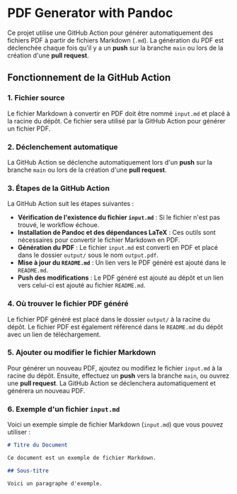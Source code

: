 # PDF Generator with Pandoc

Ce projet utilise une GitHub Action pour générer automatiquement des fichiers PDF à partir de fichiers Markdown (`.md`). La génération du PDF est déclenchée chaque fois qu'il y a un **push** sur la branche `main` ou lors de la création d'une **pull request**.

## Fonctionnement de la GitHub Action

### 1. Fichier source

Le fichier Markdown à convertir en PDF doit être nommé `input.md` et placé à la racine du dépôt. Ce fichier sera utilisé par la GitHub Action pour générer un fichier PDF.

### 2. Déclenchement automatique

La GitHub Action se déclenche automatiquement lors d'un **push** sur la branche `main` ou lors de la création d'une **pull request**.

### 3. Étapes de la GitHub Action

La GitHub Action suit les étapes suivantes :

- **Vérification de l'existence du fichier `input.md`** : Si le fichier n'est pas trouvé, le workflow échoue.
- **Installation de Pandoc et des dépendances LaTeX** : Ces outils sont nécessaires pour convertir le fichier Markdown en PDF.
- **Génération du PDF** : Le fichier `input.md` est converti en PDF et placé dans le dossier `output/` sous le nom `output.pdf`.
- **Mise à jour du `README.md`** : Un lien vers le PDF généré est ajouté dans le `README.md`.
- **Push des modifications** : Le PDF généré est ajouté au dépôt et un lien vers celui-ci est ajouté au fichier `README.md`.

### 4. Où trouver le fichier PDF généré

Le fichier PDF généré est placé dans le dossier `output/` à la racine du dépôt. Le fichier PDF est également référencé dans le `README.md` du dépôt avec un lien de téléchargement.

### 5. Ajouter ou modifier le fichier Markdown

Pour générer un nouveau PDF, ajoutez ou modifiez le fichier `input.md` à la racine du dépôt. Ensuite, effectuez un **push** vers la branche `main`, ou ouvrez une **pull request**. La GitHub Action se déclenchera automatiquement et générera un nouveau PDF.

### 6. Exemple d'un fichier `input.md`

Voici un exemple simple de fichier Markdown (`input.md`) que vous pouvez utiliser :

```markdown
# Titre du Document

Ce document est un exemple de fichier Markdown.

## Sous-titre

Voici un paragraphe d'exemple.

